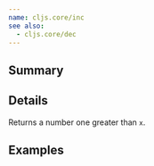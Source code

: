 ```yaml
---
name: cljs.core/inc
see also:
  - cljs.core/dec
---
```


## Summary

## Details

Returns a number one greater than `x`.

## Examples

